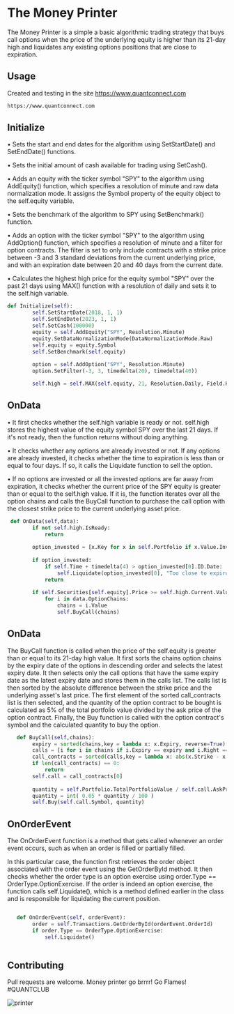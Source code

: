 # The Money Printer

The Money Printer is a simple a basic algorithmic trading strategy that buys call options when the price of the underlying equity is higher than its 21-day high and liquidates any existing options positions that are close to expiration.

## Usage

Created and testing in the site https://www.quantconnect.com

```bash
https://www.quantconnect.com
```

## Initialize

• Sets the start and end dates for the algorithm using SetStartDate() and SetEndDate() functions.

• Sets the initial amount of cash available for trading using SetCash().

• Adds an equity with the ticker symbol "SPY" to the algorithm using AddEquity() function, which specifies a resolution of minute and raw data normalization mode. It assigns the Symbol property of the equity object to the self.equity variable.

• Sets the benchmark of the algorithm to SPY using SetBenchmark() function.

• Adds an option with the ticker symbol "SPY" to the algorithm using AddOption() function, which specifies a resolution of minute and a filter for option contracts. The filter is set to only include contracts with a strike price between -3 and 3 standard deviations from the current underlying price, and with an expiration date between 20 and 40 days from the current date.

• Calculates the highest high price for the equity symbol "SPY" over the past 21 days using MAX() function with a resolution of daily and sets it to the self.high variable.

```python
def Initialize(self):
        self.SetStartDate(2018, 1, 1)
        self.SetEndDate(2023, 1, 1)
        self.SetCash(100000)
        equity = self.AddEquity("SPY", Resolution.Minute)
        equity.SetDataNormalizationMode(DataNormalizationMode.Raw)
        self.equity = equity.Symbol
        self.SetBenchmark(self.equity)
        
        option = self.AddOption("SPY", Resolution.Minute)
        option.SetFilter(-3, 3, timedelta(20), timedelta(40))

        self.high = self.MAX(self.equity, 21, Resolution.Daily, Field.High)
```
## OnData

• It first checks whether the self.high variable is ready or not. self.high stores the highest value of the equity symbol SPY over the last 21 days. If it's not ready, then the function returns without doing anything.

• It checks whether any options are already invested or not. If any options are already invested, it checks whether the time to expiration is less than or equal to four days. If so, it calls the Liquidate function to sell the option.

• If no options are invested or all the invested options are far away from expiration, it checks whether the current price of the SPY equity is greater than or equal to the self.high value. If it is, the function iterates over all the option chains and calls the BuyCall function to purchase the call option with the closest strike price to the current underlying asset price.

```python
 def OnData(self,data):
        if not self.high.IsReady:
            return
        
        option_invested = [x.Key for x in self.Portfolio if x.Value.Invested and x.Value.Type==SecurityType.Option]
        
        if option_invested:
            if self.Time + timedelta(4) > option_invested[0].ID.Date:
                self.Liquidate(option_invested[0], "Too close to expiration")
            return
        
        if self.Securities[self.equity].Price >= self.high.Current.Value:
            for i in data.OptionChains:
                chains = i.Value
                self.BuyCall(chains)
```

## OnData

The BuyCall function is called when the price of the self.equity is greater than or equal to its 21-day high value. It first sorts the chains option chains by the expiry date of the options in descending order and selects the latest expiry date. It then selects only the call options that have the same expiry date as the latest expiry date and stores them in the calls list. The calls list is then sorted by the absolute difference between the strike price and the underlying asset's last price. The first element of the sorted call_contracts list is then selected, and the quantity of the option contract to be bought is calculated as 5% of the total portfolio value divided by the ask price of the option contract. Finally, the Buy function is called with the option contract's symbol and the calculated quantity to buy the option.


```python
   def BuyCall(self,chains):
        expiry = sorted(chains,key = lambda x: x.Expiry, reverse=True)[0].Expiry
        calls = [i for i in chains if i.Expiry == expiry and i.Right == OptionRight.Call]
        call_contracts = sorted(calls,key = lambda x: abs(x.Strike - x.UnderlyingLastPrice))
        if len(call_contracts) == 0: 
            return
        self.call = call_contracts[0]
        
        quantity = self.Portfolio.TotalPortfolioValue / self.call.AskPrice
        quantity = int( 0.05 * quantity / 100 )
        self.Buy(self.call.Symbol, quantity)
```

## OnOrderEvent

The OnOrderEvent function is a method that gets called whenever an order event occurs, such as when an order is filled or partially filled.

In this particular case, the function first retrieves the order object associated with the order event using the GetOrderById method. It then checks whether the order type is an option exercise using order.Type == OrderType.OptionExercise. If the order is indeed an option exercise, the function calls self.Liquidate(), which is a method defined earlier in the class and is responsible for liquidating the current position.


```python

   def OnOrderEvent(self, orderEvent):
        order = self.Transactions.GetOrderById(orderEvent.OrderId)
        if order.Type == OrderType.OptionExercise:
            self.Liquidate()            
    
```
## Contributing

Pull requests are welcome. Money printer go brrrr! Go Flames! #QUANTCLUB

![printer](https://giphy.com/gifs/andersonpaak-money-bills-9rwJNLBu8FMfixoIxL)

